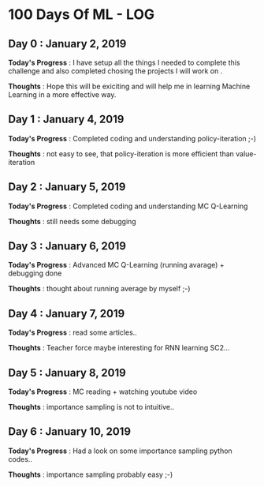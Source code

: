 # 100 Days Of ML - LOG

## Day 0 : January 2, 2019
 
**Today's Progress** : I have setup all the things I needed to complete this challenge and also completed chosing the projects I will work on .

**Thoughts** : Hope this will be exiciting and will help me in learning Machine Learning in a more effective way.

## Day 1 : January 4, 2019
 
**Today's Progress** : Completed coding and understanding policy-iteration ;-)

**Thoughts** : not easy to see, that policy-iteration is more efficient than value-iteration

## Day 2 : January 5, 2019
 
**Today's Progress** : Completed coding and understanding MC Q-Learning

**Thoughts** : still needs some debugging

## Day 3 : January 6, 2019
 
**Today's Progress** : Advanced MC Q-Learning (running avarage) + debugging done

**Thoughts** : thought about running average by myself ;-)

## Day 4 : January 7, 2019
 
**Today's Progress** : read some articles..

**Thoughts** : Teacher force maybe interesting for RNN learning SC2...

## Day 5 : January 8, 2019
 
**Today's Progress** : MC reading + watching youtube video

**Thoughts** : importance sampling is not to intuitive..


## Day 6 : January 10, 2019
 
**Today's Progress** : Had a look on some importance sampling python codes..

**Thoughts** : importance sampling probably easy ;-)
